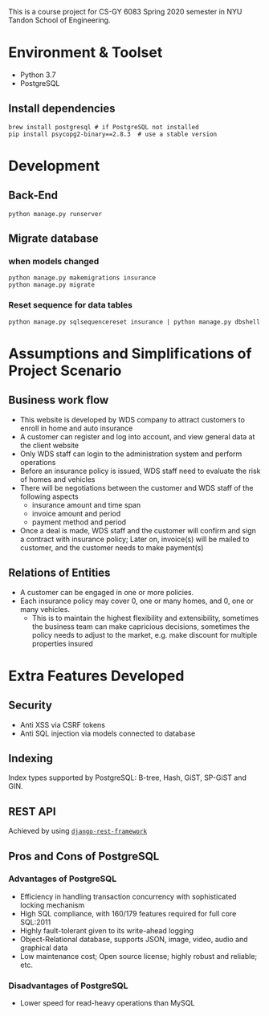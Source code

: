 This is a course project for CS-GY 6083 Spring 2020 semester in NYU Tandon School of Engineering.

# Environment & Toolset
- Python 3.7
- PostgreSQL

## Install dependencies
```shell script
brew install postgresql # if PostgreSQL not installed 
pip install psycopg2-binary==2.8.3  # use a stable version  
```

# Development

## Back-End
```shell script
python manage.py runserver
```

## Migrate database 
### when models changed
```shell script
python manage.py makemigrations insurance
python manage.py migrate
```
### Reset sequence for data tables
```shell script
python manage.py sqlsequencereset insurance | python manage.py dbshell
```

# Assumptions and Simplifications of Project Scenario

## Business work flow
- This website is developed by WDS company to attract customers to enroll in home and auto insurance
- A customer can register and log into account, and view general data at the client website
- Only WDS staff can login to the administration system and perform operations
- Before an insurance policy is issued, WDS staff need to evaluate the risk of homes and vehicles
- There will be negotiations between the customer and WDS staff of the following aspects
    - insurance amount and time span
    - invoice amount and period
    - payment method and period
- Once a deal is made, WDS staff and the customer will confirm and sign a contract with insurance policy;
Later on, invoice(s) will be mailed to customer, and the customer needs to make payment(s)

## Relations of Entities
- A customer can be engaged in one or more policies.
- Each insurance policy may cover 0, one or many homes, and 0, one or many vehicles.
    - This is to maintain the highest flexibility and extensibility, 
    sometimes the business team can make capricious decisions,
    sometimes the policy needs to adjust to the market, e.g. make discount for multiple properties insured 

# Extra Features Developed

## Security
- Anti XSS via CSRF tokens
- Anti SQL injection via models connected to database

## Indexing
Index types supported by PostgreSQL: B-tree, Hash, GiST, SP-GiST and GIN.

## REST API
Achieved by using [`django-rest-framework`](https://www.django-rest-framework.org/)

## Pros and Cons of PostgreSQL

### Advantages of PostgreSQL
- Efficiency in handling transaction concurrency with sophisticated locking mechanism
- High SQL compliance, with 160/179 features required for full core SQL:2011
- Highly fault-tolerant given to its write-ahead logging
- Object-Relational database, supports JSON, image, video, audio and graphical data
- Low maintenance cost; Open source license; highly robust and reliable; etc.

### Disadvantages of PostgreSQL
- Lower speed for read-heavy operations than MySQL
